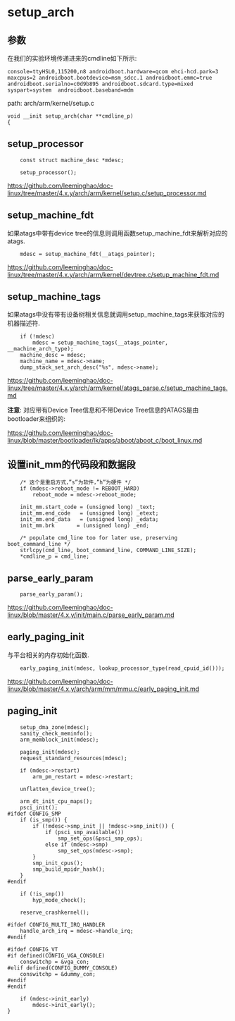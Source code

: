 setup_arch
========================================

参数
----------------------------------------

在我们的实验环境传递进来的cmdline如下所示:

```
console=ttyHSL0,115200,n8 androidboot.hardware=qcom ehci-hcd.park=3 maxcpus=2 androidboot.bootdevice=msm_sdcc.1 androidboot.emmc=true androidboot.serialno=c0d9b895 androidboot.sdcard.type=mixed syspart=system  androidboot.baseband=mdm
```

path: arch/arm/kernel/setup.c
```
void __init setup_arch(char **cmdline_p)
{
```

setup_processor
----------------------------------------

```
    const struct machine_desc *mdesc;

    setup_processor();
```

https://github.com/leeminghao/doc-linux/tree/master/4.x.y/arch/arm/kernel/setup.c/setup_processor.md

setup_machine_fdt
----------------------------------------

如果atags中带有device tree的信息则调用函数setup_machine_fdt来解析对应的atags.

```
    mdesc = setup_machine_fdt(__atags_pointer);
```

https://github.com/leeminghao/doc-linux/tree/master/4.x.y/arch/arm/kernel/devtree.c/setup_machine_fdt.md

setup_machine_tags
----------------------------------------

如果atags中没有带有设备树相关信息就调用setup_machine_tags来获取对应的机器描述符.

```
    if (!mdesc)
        mdesc = setup_machine_tags(__atags_pointer, __machine_arch_type);
    machine_desc = mdesc;
    machine_name = mdesc->name;
    dump_stack_set_arch_desc("%s", mdesc->name);
```

https://github.com/leeminghao/doc-linux/tree/master/4.x.y/arch/arm/kernel/atags_parse.c/setup_machine_tags.md

**注意**: 对应带有Device Tree信息和不带Device Tree信息的ATAGS是由bootloader来组织的:

https://github.com/leeminghao/doc-linux/blob/master/bootloader/lk/apps/aboot/aboot_c/boot_linux.md

设置init_mm的代码段和数据段
----------------------------------------

```
    /* 这个是重启方式，”s”为软件，”h”为硬件 */
    if (mdesc->reboot_mode != REBOOT_HARD)
        reboot_mode = mdesc->reboot_mode;

    init_mm.start_code = (unsigned long) _text;
    init_mm.end_code   = (unsigned long) _etext;
    init_mm.end_data   = (unsigned long) _edata;
    init_mm.brk       = (unsigned long) _end;

    /* populate cmd_line too for later use, preserving boot_command_line */
    strlcpy(cmd_line, boot_command_line, COMMAND_LINE_SIZE);
    *cmdline_p = cmd_line;
```

parse_early_param
----------------------------------------

```
    parse_early_param();
```

https://github.com/leeminghao/doc-linux/blob/master/4.x.y/init/main.c/parse_early_param.md

early_paging_init
----------------------------------------

与平台相关的内存初始化函数.

```
    early_paging_init(mdesc, lookup_processor_type(read_cpuid_id()));
```

https://github.com/leeminghao/doc-linux/blob/master/4.x.y/arch/arm/mm/mmu.c/early_paging_init.md

paging_init
----------------------------------------

```
    setup_dma_zone(mdesc);
    sanity_check_meminfo();
    arm_memblock_init(mdesc);

    paging_init(mdesc);
    request_standard_resources(mdesc);

    if (mdesc->restart)
        arm_pm_restart = mdesc->restart;

    unflatten_device_tree();

    arm_dt_init_cpu_maps();
    psci_init();
#ifdef CONFIG_SMP
    if (is_smp()) {
        if (!mdesc->smp_init || !mdesc->smp_init()) {
            if (psci_smp_available())
                smp_set_ops(&psci_smp_ops);
            else if (mdesc->smp)
                smp_set_ops(mdesc->smp);
        }
        smp_init_cpus();
        smp_build_mpidr_hash();
    }
#endif

    if (!is_smp())
        hyp_mode_check();

    reserve_crashkernel();

#ifdef CONFIG_MULTI_IRQ_HANDLER
    handle_arch_irq = mdesc->handle_irq;
#endif

#ifdef CONFIG_VT
#if defined(CONFIG_VGA_CONSOLE)
    conswitchp = &vga_con;
#elif defined(CONFIG_DUMMY_CONSOLE)
    conswitchp = &dummy_con;
#endif
#endif

    if (mdesc->init_early)
        mdesc->init_early();
}
```
